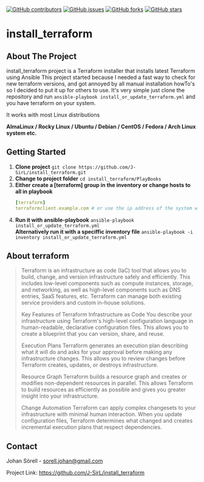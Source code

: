<!--
repo name: install_terraform
description: install_terraform project is a Terraform installer that installs latest Terraform using Ansible
This project started because I needed a fast way to check for new terraform versions, and got annoyed by all manual installation howTo's
so I decided to put it up for others to use.
It's very simple just clone the repo and run ansible-playbook install_or_update_terraform.yml and you have terraform on your system. 
github name:  install_terraform
link: https://github.com/J-SirL/install_terraform
email: example@email.com
-->
<!-- PROJECT SHIELDS -->
[![GitHub contributors](https://img.shields.io/github/contributors/J-SirL/install_terraform?logo=contributors&style=for-the-badge)](https://github.com/J-SirL/install_terraform/graphs/contributors)
[![GitHub issues](https://img.shields.io/github/issues/J-SirL/install_terraform?logo=issues&style=for-the-badge)](https://github.com/J-SirL/install_terraform/issues)
[![GitHub forks](https://img.shields.io/github/forks/J-SirL/install_terraform?logo=forks&style=for-the-badge)](https://github.com/J-SirL/install_terraform/network)
[![GitHub stars](https://img.shields.io/github/stars/J-SirL/install_terraform?logo=stars&style=for-the-badge)](https://github.com/J-SirL/install_terraform/stargazers)
# install\_terraform

<!-- ABOUT THE PROJECT -->
## About The Project
install_terraform project is a Terraform installer that installs latest Terraform using Ansible
This project started because I needed a fast way to check for new terraform versions, and got annoyed by all manual installation howTo's
so I decided to put it up for others to use.
It's very simple just clone the repository and run ```ansible-playbook install_or_update_terraform.yml``` and you have terraform on your system. 

It works with most Linux distributions

**AlmaLinux / Rocky Linux / Ubuntu / Debian / CentOS / Fedora / Arch Linux system etc.**

<!-- GETTING STARTED -->
## Getting Started

1. **Clone project**
    ```git clone https://github.com/J-SirL/install_terraform.git```
2. **Change to project folder**
    ```cd install_terraform/PlayBooks```
4. **Either create a [terraform] group in the inventory or change hosts to all in playbook**
    ```yaml
   [terraform]
   terraformclient.example.com # or use the ip address of the system where you want to install terraform
   ```
4. **Run it with ansible-playbook**
 ```ansible-playbook install_or_update_terraform.yml```
 <br>**Alternatively run it with a speciffic inventory file**
    ```ansible-playbook -i inventory install_or_update_terraform.yml```

## About terraform
> Terraform is an infrastructure as code (IaC) tool that allows you to build, change, and version infrastructure safely and efficiently. This includes low-level components such as compute instances, storage, and networking, as well as high-level components such as DNS entries, SaaS features, etc. Terraform can manage both existing service providers and custom in-house solutions.
> 
> Key Features of Terraform
> Infrastructure as Code
> You describe your infrastructure using Terraform's high-level configuration language in human-readable, declarative configuration files. This allows you to create a blueprint that you can version, share, and reuse.
> 
> Execution Plans
> Terraform generates an execution plan describing what it will do and asks for your approval before making any infrastructure changes. This allows you to review changes before Terraform creates, updates, or destroys infrastructure.
> 
> Resource Graph
> Terraform builds a resource graph and creates or modifies non-dependent resources in parallel. This allows Terraform to build resources as efficiently as possible and gives you greater insight into your infrastructure.
> 
> Change Automation
> Terraform can apply complex changesets to your infrastructure with minimal human interaction. When you update configuration files, Terraform determines what changed and creates incremental execution plans that respect dependencies.

<!-- CONTACT -->
## Contact

Johan Sörell  - sorell.johan@gmail.com

Project Link: https://github.com/J-SirL/install_terraform
